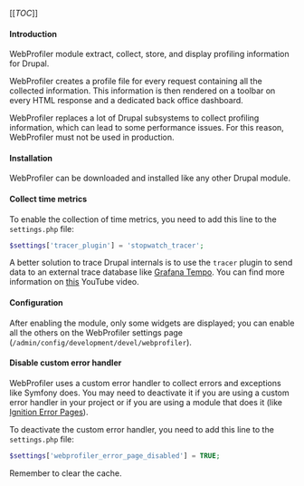[[_TOC_]]

#### Introduction

WebProfiler module extract, collect, store, and display profiling information for Drupal.

WebProfiler creates a profile file for every request containing all the collected information.
This information is then rendered on a toolbar on every HTML response and a dedicated back office dashboard.

WebProfiler replaces a lot of Drupal subsystems to collect profiling information, which can lead to some
performance issues. For this reason, WebProfiler must not be used in production.

#### Installation

WebProfiler can be downloaded and installed like any other Drupal module.

#### Collect time metrics

To enable the collection of time metrics, you need to add this line to the `settings.php` file:

```php
$settings['tracer_plugin'] = 'stopwatch_tracer';
```

A better solution to trace Drupal internals is to use the `tracer` plugin to send
data to an external trace database like [Grafana Tempo](https://grafana.com/oss/tempo/). You can
find more information on [this](https://www.youtube.com/watch?v=6UKIbbbflAs) YouTube video.

#### Configuration

After enabling the module, only some widgets are displayed; you can enable all the others on the
WebProfiler settings page (`/admin/config/development/devel/webprofiler`).

#### Disable custom error handler

WebProfiler uses a custom error handler to collect errors and exceptions like Symfony does. You may
need to deactivate it if you are using a custom error handler in your project or if you are using a
module that does it (like [Ignition Error Pages](https://www.drupal.org/project/ignition)).

To deactivate the custom error handler, you need to add this line to the `settings.php` file:

```php
$settings['webprofiler_error_page_disabled'] = TRUE;
```

Remember to clear the cache.
